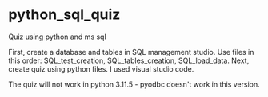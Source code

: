 # python_sql_quiz
Quiz using python and ms sql

First, create a database and tables in SQL management studio. Use files in this order: SQL_test_creation, SQL_tables_creation, SQL_load_data.
Next, create quiz using python files. I used visual studio code.

The quiz will not work in python 3.11.5 - pyodbc doesn't work in this version.
